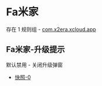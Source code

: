 # Fa米家

存在 1 规则组 - [com.x2era.xcloud.app](/src/apps/com.x2era.xcloud.app.ts)

## Fa米家-升级提示

默认禁用 - 关闭升级弹窗

- [快照-0](https://i.gkd.li/i/13420706)
